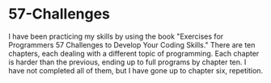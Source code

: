 # 57-Challenges
I have been practicing my skills by using the book "Exercises for Programmers 57 Challenges to Develop Your Coding Skills."
There are ten chapters, each dealing with a different topic of programming. Each chapter is harder than the previous, ending up to full programs by chapter ten. I have not completed all of them, but I have gone up to chapter six, repetition.
